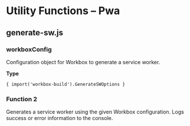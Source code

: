 # Utility Functions – Pwa

## generate-sw.js
### workboxConfig
Configuration object for Workbox to generate a service worker.


**Type**

```JS
{ import('workbox-build').GenerateSWOptions }
```

### Function 2
Generates a service worker using the given Workbox configuration.
Logs success or error information to the console.
